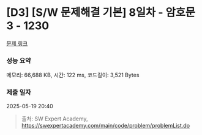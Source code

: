 # [D3] [S/W 문제해결 기본] 8일차 - 암호문3 - 1230 

[문제 링크](https://swexpertacademy.com/main/code/problem/problemDetail.do?contestProbId=AV14zIwqAHwCFAYD) 

### 성능 요약

메모리: 66,688 KB, 시간: 122 ms, 코드길이: 3,521 Bytes

### 제출 일자

2025-05-19 20:40



> 출처: SW Expert Academy, https://swexpertacademy.com/main/code/problem/problemList.do
